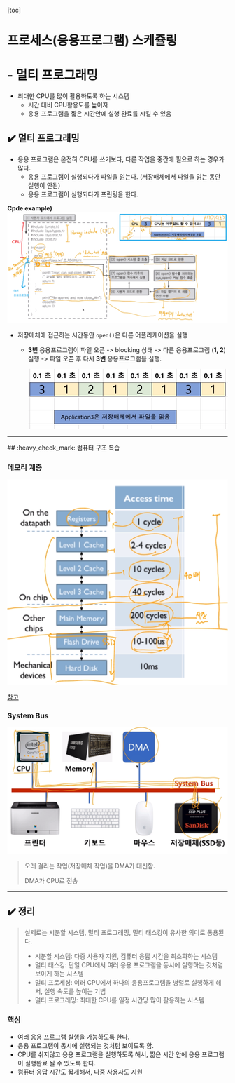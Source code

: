 [toc]

# 프로세스(응용프로그램) 스케쥴링 

# - 멀티 프로그래밍

- 최대한 CPU를 많이 활용하도록 하는 시스템
  - 시간 대비 CPU활용도를 높이자
  - 응용 프로그램을 짧은 시간안에 실행 완료를 시킬 수 있음

## :heavy_check_mark: 멀티 프로그래밍

- 응용 프로그램은 온전히 CPU를 쓰기보다, 다른 작업을 중간에 필요로 하는 경우가 많다.
  - 응용 프로그램이 실행되다가 파일을 읽는다. (저장매체에서 파일을 읽는 동안 실행이 안됨)
  - 응용 프로그램이 실행되다가 프린팅을 한다.

**Cpde example)** ![image-20210218193930026](assets/image-20210218193930026.png)

- 저장매체에 접근하는 시간동안 `open()`은 다른 어플리케이션을 실행

  - **3번** 응용프로그램이 파일 오픈 -> blocking 상태 -> 다른 응용프로그램 (**1, 2**)실행 -> 파일 오픈 후 다시 **3번** 응용프로그램을 실행.

    ![image-20210218194700233](assets/image-20210218194700233.png)



<hr>
## :heavy_check_mark: 컴퓨터 구조 복습

### 메모리 계층

![image-20210218195013241](assets/image-20210218195013241.png)

[참고](https://computationstructures.org/lectures/caches/caches/html)



### System Bus

![image-20210218195155468](assets/image-20210218195155468.png)

> 오래 걸리는 작업(저장매체 작업)을 DMA가 대신함.
>
> DMA가 CPU로 전송

<hr>


## :heavy_check_mark: 정리

> 실제로는 시분할 시스템, 멀티 프로그래밍, 멀티 태스킹이 유사한 의미로 통용된다.
>
> - 시분할 시스템: 다중 사용자 지원, 컴퓨터 응답 시간을 최소화하는 시스템
> - 멀티 태스킹: 단일 CPU에서 여러 응용 프로그램을 동시에 실행하는 것처럼 보이게 하는 시스템
> - 멀티 프로세싱: 여러 CPU에서 하나의 응용프로그램을 병렬로 실행하게 해서, 실행 속도를 높이는 기법
> - 멀티 프로그래밍: 최대한 CPU를 일정 시간당 많이 활용하는 시스템



### 핵심

- 여러 응용 프로그램 실행을 가능하도록 한다.
- 응용 프로그램이 동시에 실행되는 것처럼 보이도록 함.
- CPU를 쉬지않고 응용 프로그램을 실행하도록 해서, 짧은 시간 안에 응용 프로그램이 실행완료 될 수 있도록 한다.
- 컴퓨터 응답 시간도 짧게해서, 다중 사용자도 지원